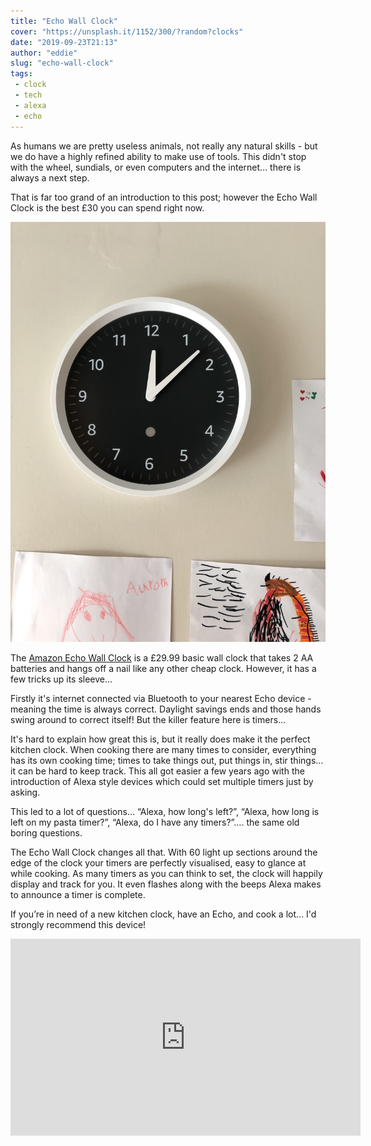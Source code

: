 ```yaml
---
title: "Echo Wall Clock"
cover: "https://unsplash.it/1152/300/?random?clocks"
date: "2019-09-23T21:13"
author: "eddie"
slug: "echo-wall-clock"
tags:
 - clock
 - tech
 - alexa
 - echo
---
```

As humans we are pretty useless animals, not really any natural skills - but we do have a highly refined ability to make use of tools. This didn't stop with the wheel, sundials, or  even computers and the internet… there is always a next step.

That is far too grand of an introduction to this post; however the Echo Wall Clock is the best £30 you can spend right now.

![Amazon Echo Wall Clock](/images/echo-clock.jpg)

The [Amazon Echo Wall Clock](https://www.amazon.co.uk/Amazon-Echo-Wall-Clock/dp/B07FNPNNHH) is a £29.99 basic wall clock that takes 2 AA batteries and hangs off a nail like any other cheap clock. However, it has a few tricks up its sleeve…

Firstly it's internet connected via Bluetooth to your nearest Echo device - meaning the time is always correct. Daylight savings ends and those hands swing around to correct itself! But the killer feature here is timers…

It's hard to explain how great this is, but it really does make it the perfect kitchen clock. When cooking there are many times to consider, everything has its own cooking time; times to take things out, put things in, stir things… it can be hard to keep track. This all got easier a few years ago with the introduction of Alexa style devices which could set multiple timers just by asking. 

This led to a lot of questions… “Alexa, how long's left?”, “Alexa, how long is left on my pasta timer?”, “Alexa, do I have any timers?”…. the same old boring questions.

The Echo Wall Clock changes all that. With 60 light up sections around the edge of the clock your timers are perfectly visualised, easy to glance at while cooking. As many timers as you can think to set, the clock will happily display and track for you. It even flashes along with the beeps Alexa makes to announce a timer is complete.

If you’re in need of a new kitchen clock, have an Echo, and cook a lot… I'd strongly recommend this device!

<iframe width="560" height="315" src="https://www.youtube.com/embed/Za72fHCQyg0" frameborder="0" allow="accelerometer; autoplay; encrypted-media; gyroscope; picture-in-picture" allowfullscreen></iframe>
